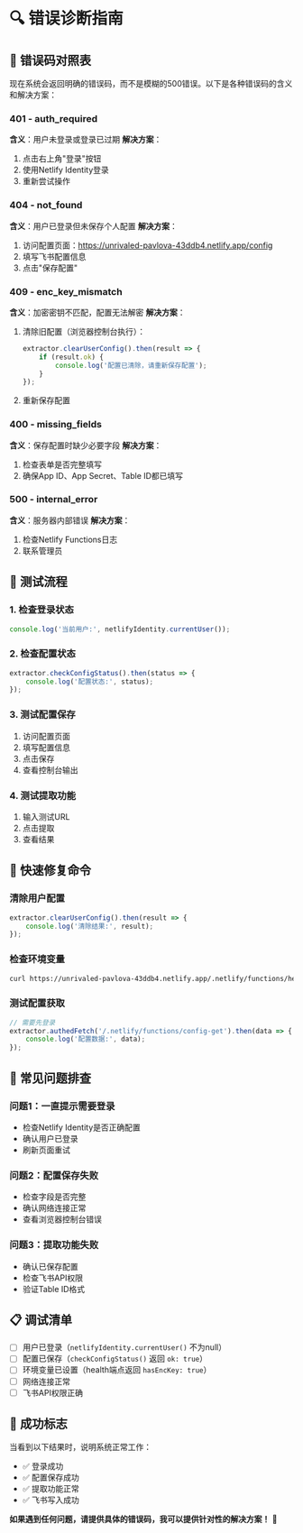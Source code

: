 # 🔍 **错误诊断指南**

## 🎯 **错误码对照表**

现在系统会返回明确的错误码，而不是模糊的500错误。以下是各种错误码的含义和解决方案：

### **401 - auth_required**
**含义**：用户未登录或登录已过期
**解决方案**：
1. 点击右上角"登录"按钮
2. 使用Netlify Identity登录
3. 重新尝试操作

### **404 - not_found**
**含义**：用户已登录但未保存个人配置
**解决方案**：
1. 访问配置页面：https://unrivaled-pavlova-43ddb4.netlify.app/config
2. 填写飞书配置信息
3. 点击"保存配置"

### **409 - enc_key_mismatch**
**含义**：加密密钥不匹配，配置无法解密
**解决方案**：
1. 清除旧配置（浏览器控制台执行）：
   ```javascript
   extractor.clearUserConfig().then(result => {
       if (result.ok) {
           console.log('配置已清除，请重新保存配置');
       }
   });
   ```
2. 重新保存配置

### **400 - missing_fields**
**含义**：保存配置时缺少必要字段
**解决方案**：
1. 检查表单是否完整填写
2. 确保App ID、App Secret、Table ID都已填写

### **500 - internal_error**
**含义**：服务器内部错误
**解决方案**：
1. 检查Netlify Functions日志
2. 联系管理员

## 🧪 **测试流程**

### **1. 检查登录状态**
```javascript
console.log('当前用户:', netlifyIdentity.currentUser());
```

### **2. 检查配置状态**
```javascript
extractor.checkConfigStatus().then(status => {
    console.log('配置状态:', status);
});
```

### **3. 测试配置保存**
1. 访问配置页面
2. 填写配置信息
3. 点击保存
4. 查看控制台输出

### **4. 测试提取功能**
1. 输入测试URL
2. 点击提取
3. 查看结果

## 🔧 **快速修复命令**

### **清除用户配置**
```javascript
extractor.clearUserConfig().then(result => {
    console.log('清除结果:', result);
});
```

### **检查环境变量**
```bash
curl https://unrivaled-pavlova-43ddb4.netlify.app/.netlify/functions/health
```

### **测试配置获取**
```javascript
// 需要先登录
extractor.authedFetch('/.netlify/functions/config-get').then(data => {
    console.log('配置数据:', data);
});
```

## 🚨 **常见问题排查**

### **问题1：一直提示需要登录**
- 检查Netlify Identity是否正确配置
- 确认用户已登录
- 刷新页面重试

### **问题2：配置保存失败**
- 检查字段是否完整
- 确认网络连接正常
- 查看浏览器控制台错误

### **问题3：提取功能失败**
- 确认已保存配置
- 检查飞书API权限
- 验证Table ID格式

## 📋 **调试清单**

- [ ] 用户已登录（`netlifyIdentity.currentUser()` 不为null）
- [ ] 配置已保存（`checkConfigStatus()` 返回 `ok: true`）
- [ ] 环境变量已设置（health端点返回 `hasEncKey: true`）
- [ ] 网络连接正常
- [ ] 飞书API权限正确

## 🎉 **成功标志**

当看到以下结果时，说明系统正常工作：

- ✅ 登录成功
- ✅ 配置保存成功
- ✅ 提取功能正常
- ✅ 飞书写入成功

**如果遇到任何问题，请提供具体的错误码，我可以提供针对性的解决方案！** 🚀





